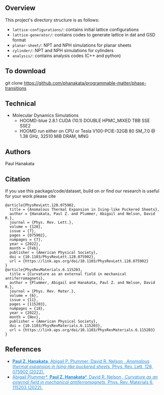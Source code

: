 ## Overview 
This project's directory structure is as follows:
* ```lattice-configurations/```: contains initial lattice configurations 
* ```lattice-generator/```: contains codes to generate lattice in dat and GSD format 
* ```planar-sheet/```: NPT and NPH simulations for planar sheets
* ```cylinder/```: NPT and NPH simulations for cylinders 
* ```analysis/```: contains analysis codes (C++ and python) 




## To download 
git clone https://github.com/phanakata/programmable-matter/phase-transitions

## Technical 
* Molecular Dynamics Simulations 
  * HOOMD-blue 2.8.1 CUDA (10.1) DOUBLE HPMC_MIXED TBB SSE SSE2 
  * HOOMD run either on CPU or Tesla V100-PCIE-32GB  80 SM_7.0 @ 1.38 GHz, 32510 MiB DRAM, MNG


## Authors
Paul Hanakata

## Citation

If you use this package/code/dataset, build on  or find our research is useful for your work please cite 
```
@article{PhysRevLett.128.075902,
  title = {Anomalous Thermal Expansion in Ising-like Puckered Sheets},
  author = {Hanakata, Paul Z. and Plummer, Abigail and Nelson, David R.},
  journal = {Phys. Rev. Lett.},
  volume = {128},
  issue = {7},
  pages = {075902},
  numpages = {7},
  year = {2022},
  month = {Feb},
  publisher = {American Physical Society},
  doi = {10.1103/PhysRevLett.128.075902},
  url = {https://link.aps.org/doi/10.1103/PhysRevLett.128.075902}
}
@article{PhysRevMaterials.6.115203,
  title = {Curvature as an external field in mechanical antiferromagnets},
  author = {Plummer, Abigail and Hanakata, Paul Z. and Nelson, David R.},
  journal = {Phys. Rev. Mater.},
  volume = {6},
  issue = {11},
  pages = {115203},
  numpages = {18},
  year = {2022},
  month = {Nov},
  publisher = {American Physical Society},
  doi = {10.1103/PhysRevMaterials.6.115203},
  url = {https://link.aps.org/doi/10.1103/PhysRevMaterials.6.115203}
}
```


## References
* <a href="https://journals.aps.org/prl/abstract/10.1103/PhysRevLett.121.255304" style="color:#268cd7
"> **Paul Z. Hanakata**, Abigail P. Plummer, David R. Nelson , *Anomalous thermal expansion in Ising-like puckered sheets*, Phys. Rev. Lett, 128, 075902  (2022).</a>
* <a href="https://journals.aps.org/prmaterials/abstract/10.1103/PhysRevMaterials.6.115203" style="color:#268cd7
"> Abigail Plummer*, **Paul Z. Hanakata***, David R. Nelson , *Curvature as an external field in mechanical antiferromagnets*, Phys. Rev. Materials 6, 115203 (2022).</a>
